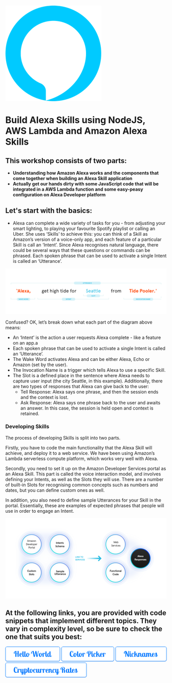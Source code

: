 ![alexa](./docs/resources/amazon-alexa-logo.png)

# Build Alexa Skills using NodeJS, AWS Lambda and Amazon Alexa Skills


## This workshop consists of two parts:
  * __Understanding how Amazon Alexa works and the components that come together when building an Alexa Skill application__
  * __Actually get our hands dirty with some JavaScript code that will be integrated in a AWS Lambda function and some easy-peasy configuration on Alexa Developer platform__

## Let's start with the basics:
  * Alexa can complete a wide variety of tasks for you - from adjusting your smart lighting, to playing your favourite Spotify playlist or calling an Uber. She uses ‘Skills’ to achieve this: you can think of a Skill as Amazon’s version of a voice-only app, and each feature of a particular Skill is call an ‘Intent’. Since Alexa recognises natural language, there could be several ways that these questions or commands can be phrased. Each spoken phrase that can be used to activate a single Intent is called an ‘Utterance’.

![alexa](./docs/resources/alexa-skill-syntax.png)

Confused? OK, let’s break down what each part of the diagram above means:

* An ‘Intent’ is the action a user requests Alexa complete - like a feature on an app.a
* Each spoken phrase that can be used to activate a single Intent is called an ‘Utterance’.
* The Wake Word activates Alexa and can be either Alexa, Echo or Amazon (set by the user).
* The Invocation Name is a trigger which tells Alexa to use a specific Skill.
* The Slot is a defined place in the sentence where Alexa needs to capture user input (the city Seattle, in this example).
  Additionally, there are two types of responses that Alexa can give back to the user:
    * Tell Response: Alexa says one phrase, and then the session ends and the context is lost.
    * Ask Response: Alexa says one phrase back to the user and awaits an answer. In this case, the session is held open and context is retained.


### Developing Skills

The process of developing Skills is split into two parts.

Firstly, you have to code the main functionality that the Alexa Skill will achieve, and deploy it to a web service. We have been using Amazon’s Lambda serverless compute platform, which works very well with Alexa.

Secondly, you need to set it up on the Amazon Developer Services portal as an Alexa Skill. This part is called the voice interaction model, and involves defining your Intents, as well as the Slots they will use. There are a number of built-in Slots for recognising common concepts such as numbers and dates, but you can define custom ones as well.

In addition, you also need to define sample Utterances for your Skill in the portal. Essentially, these are examples of expected phrases that people will use in order to engage an Intent.

![alexa](./docs/resources/alexa-flow.png)

## At the following links, you are provided with code snippets that implement different topics. They vary in complexity level, so be sure to check the one that suits you best:

  [![hello-world](./docs/resources/buttons/button-hello-world.png)](./docs/tutorials/hello-world/index.md)
  ![color-picker](./docs/resources/buttons/button-color-picker.png)
  ![nicknames](./docs/resources/buttons/button-nicknames.png)
  ![cryptocurrency-rates](./docs/resources/buttons/button-cryptocurrency-rates.png)
 
